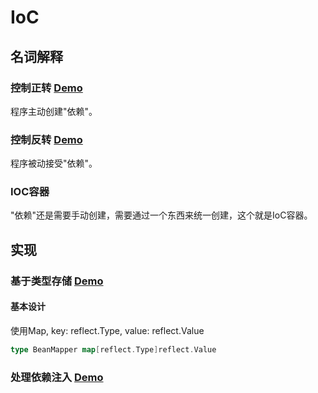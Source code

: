 # IoC

## 名词解释

### 控制正转 [Demo](v0/main.go)
程序主动创建"依赖"。

### 控制反转 [Demo](v1/main.go)
程序被动接受"依赖"。

### IOC容器
"依赖"还是需要手动创建，需要通过一个东西来统一创建，这个就是IoC容器。

## 实现

### 基于类型存储 [Demo](v2/main.go)

#### 基本设计
使用Map, key: reflect.Type, value: reflect.Value
```go
type BeanMapper map[reflect.Type]reflect.Value
```

### 处理依赖注入 [Demo](v3/main.go)
